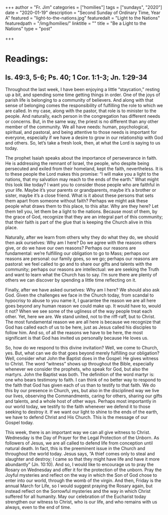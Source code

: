 +++
author = "Fr. Jim"
categories = ["homilies"]
tags = ["sundays", "2020"]
date = "2020-01-19"
description = "Second Sunday of Ordinary Time, Year A"
featured = "light-to-the-nations.jpg"
featuredalt = "Light to the Nations"
featuredpath = "/img/homilies/"
linktitle = ""
title = "Be a Light to the Nations"
type = "post"

+++

# Readings:
## Is. 49:3, 5-6; Ps. 40; 1 Cor. 1:1-3; Jn. 1:29-34

Throughout the last week, I have been enjoying a little “staycation,” resting up a bit, and spending some time getting things in order. One of the joys of parish life is belonging to a community of believers. And along with that sense of belonging comes the responsibility of fulfilling the role to which we are called. In my case, along with the pastor, that role is to minister to the people. And naturally, each person in the congregation has different needs or concerns. But, in the same way, the priest is no different than any other member of the community. We all have needs: human, psychological, spiritual, and pastoral, and being attentive to those needs is important for everyone, especially if we have a desire to grow in our relationship with God and others. So, let’s take a fresh look, then, at what the Lord is saying to us today.

The prophet Isaiah speaks about the importance of perseverance in faith. He is addressing the remnant of Israel, the people, who despite being persecuted and exiled from their homeland, kept the faith, nevertheless. It is to these people the Lord makes this promise: “I will make you a light to the nations, that my salvation may reach to the ends of the earth.” What might this look like today? I want you to consider those people who are faithful in your life. Maybe it’s your parents or grandparents, maybe it’s a brother or sister, maybe it’s a close friend. What is it about these persons that sets them apart from someone without faith? Perhaps we might ask these people what draws them to this place, to this altar. Why are they here? Let them tell you, let them be a light to the nations. Because most of them, by the grace of God, recognize that they are an integral part of this community; that their faith is part of the glue that is keeping the Church alive in this place.

Naturally, after we learn from others why they do what they do, we should then ask ourselves: Why am I here? Do we agree with the reasons others give, or do we have our own reasons? Perhaps our reasons are fundamental: we’re fulfilling our obligation to go to Mass; perhaps our reasons are personal: our family goes, so we go; perhaps our reasons are pastoral: we feel called to go and to share our gifts and talents with the community; perhaps our reasons are intellectual: we are seeking the Truth and want to learn what the Church has to say. I’m sure there are plenty of others we can discover by spending a little time reflecting on it.

Finally, after we have asked ourselves: Why am I here? We should also ask God. Given the challenges we face in the Church today, from scandal to hypocrisy to abuse to you name it, I guarantee the reason we are all here goes beyond any human reason we could make up. It would have to, would it not? When we see some of the ugliness of the way people treat each other. Yet, here we are. We stand united, not to the riff-raff, but to Christ. The most fundamental reason we are all here is because we recognize that God has called each of us to be here, just as Jesus called his disciples to follow him. And so, of all the reasons we have to be here, the most significant is that God has invited us personally because He loves us.

So, how do we respond to this divine invitation? Well, we come to Church, yes. But, what can we do that goes beyond merely fulfilling our obligation? Well, consider what John the Baptist does in the Gospel: He gives witness to Christ. The word “witness” shows up throughout the Bible, especially whenever we consider the prophets, who speak for God, but also the martyrs. John the Baptist was both. The definition of the word martyr is: one who bears testimony to faith. I can think of no better way to respond to the faith that God has given each of us than to testify to that faith. We do this by our presence in Church, yes, but also in the disciplined way we live our lives, observing the Commandments, caring for others, sharing our gifts and talents, and a whole host of other ways. Perhaps most importantly in our world today, we testify to the faith whenever we defend it to those seeking to destroy it. If we want our light to shine to the ends of the earth, we have to defend Christ and His Church. This is the message of our Gospel today.

This week, there is an important way we can all give witness to Christ. Wednesday is the Day of Prayer for the Legal Protection of the Unborn. As followers of Jesus, we are all called to defend life from conception until natural death. In fact, this is the preeminent issue in the Church and throughout the world today. Jesus says, “A thief comes only to steal and slaughter and destroy; I came so that they might have life and have it more abundantly” (Jn. 10:10). And so, I would like to encourage us to pray the Rosary on Wednesday and offer it for the protection of the unborn. Pray the Joyful mysteries and reflect on the way in which the Son of God chose to enter into our world, through the womb of the virgin. And then, Friday is the annual March for Life, so I would suggest praying the Rosary again, but instead reflect on the Sorrowful mysteries and the way in which Christ suffered for all humanity. May our celebration of the Eucharist today strengthen our witness to Christ, who is our life, and who remains with us always, even to the end of time.

